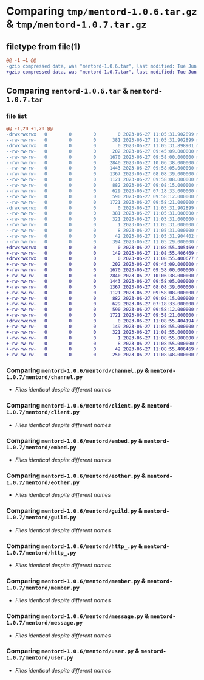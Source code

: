 # Comparing `tmp/mentord-1.0.6.tar.gz` & `tmp/mentord-1.0.7.tar.gz`

## filetype from file(1)

```diff
@@ -1 +1 @@
-gzip compressed data, was "mentord-1.0.6.tar", last modified: Tue Jun 27 11:05:31 2023, max compression
+gzip compressed data, was "mentord-1.0.7.tar", last modified: Tue Jun 27 11:08:55 2023, max compression
```

## Comparing `mentord-1.0.6.tar` & `mentord-1.0.7.tar`

### file list

```diff
@@ -1,20 +1,20 @@
-drwxrwxrwx   0        0        0        0 2023-06-27 11:05:31.902899 mentord-1.0.6/
--rw-rw-rw-   0        0        0      381 2023-06-27 11:05:31.902899 mentord-1.0.6/PKG-INFO
-drwxrwxrwx   0        0        0        0 2023-06-27 11:05:31.898901 mentord-1.0.6/mentord/
--rw-rw-rw-   0        0        0      202 2023-06-27 09:45:09.000000 mentord-1.0.6/mentord/__init__.py
--rw-rw-rw-   0        0        0     1670 2023-06-27 09:58:00.000000 mentord-1.0.6/mentord/channel.py
--rw-rw-rw-   0        0        0     2840 2023-06-27 10:06:38.000000 mentord-1.0.6/mentord/client.py
--rw-rw-rw-   0        0        0     1443 2023-06-27 09:58:05.000000 mentord-1.0.6/mentord/embed.py
--rw-rw-rw-   0        0        0     1367 2023-06-27 08:08:39.000000 mentord-1.0.6/mentord/eother.py
--rw-rw-rw-   0        0        0     1121 2023-06-27 09:58:08.000000 mentord-1.0.6/mentord/guild.py
--rw-rw-rw-   0        0        0      882 2023-06-27 09:08:15.000000 mentord-1.0.6/mentord/http_.py
--rw-rw-rw-   0        0        0      629 2023-06-27 07:18:33.000000 mentord-1.0.6/mentord/member.py
--rw-rw-rw-   0        0        0      590 2023-06-27 09:58:12.000000 mentord-1.0.6/mentord/message.py
--rw-rw-rw-   0        0        0     1721 2023-06-27 09:58:21.000000 mentord-1.0.6/mentord/user.py
-drwxrwxrwx   0        0        0        0 2023-06-27 11:05:31.902899 mentord-1.0.6/mentord.egg-info/
--rw-rw-rw-   0        0        0      381 2023-06-27 11:05:31.000000 mentord-1.0.6/mentord.egg-info/PKG-INFO
--rw-rw-rw-   0        0        0      321 2023-06-27 11:05:31.000000 mentord-1.0.6/mentord.egg-info/SOURCES.txt
--rw-rw-rw-   0        0        0        1 2023-06-27 11:05:31.000000 mentord-1.0.6/mentord.egg-info/dependency_links.txt
--rw-rw-rw-   0        0        0        8 2023-06-27 11:05:31.000000 mentord-1.0.6/mentord.egg-info/top_level.txt
--rw-rw-rw-   0        0        0       42 2023-06-27 11:05:31.904402 mentord-1.0.6/setup.cfg
--rw-rw-rw-   0        0        0      394 2023-06-27 11:05:29.000000 mentord-1.0.6/setup.py
+drwxrwxrwx   0        0        0        0 2023-06-27 11:08:55.405469 mentord-1.0.7/
+-rw-rw-rw-   0        0        0      149 2023-06-27 11:08:55.406469 mentord-1.0.7/PKG-INFO
+drwxrwxrwx   0        0        0        0 2023-06-27 11:08:55.400677 mentord-1.0.7/mentord/
+-rw-rw-rw-   0        0        0      202 2023-06-27 09:45:09.000000 mentord-1.0.7/mentord/__init__.py
+-rw-rw-rw-   0        0        0     1670 2023-06-27 09:58:00.000000 mentord-1.0.7/mentord/channel.py
+-rw-rw-rw-   0        0        0     2840 2023-06-27 10:06:38.000000 mentord-1.0.7/mentord/client.py
+-rw-rw-rw-   0        0        0     1443 2023-06-27 09:58:05.000000 mentord-1.0.7/mentord/embed.py
+-rw-rw-rw-   0        0        0     1367 2023-06-27 08:08:39.000000 mentord-1.0.7/mentord/eother.py
+-rw-rw-rw-   0        0        0     1121 2023-06-27 09:58:08.000000 mentord-1.0.7/mentord/guild.py
+-rw-rw-rw-   0        0        0      882 2023-06-27 09:08:15.000000 mentord-1.0.7/mentord/http_.py
+-rw-rw-rw-   0        0        0      629 2023-06-27 07:18:33.000000 mentord-1.0.7/mentord/member.py
+-rw-rw-rw-   0        0        0      590 2023-06-27 09:58:12.000000 mentord-1.0.7/mentord/message.py
+-rw-rw-rw-   0        0        0     1721 2023-06-27 09:58:21.000000 mentord-1.0.7/mentord/user.py
+drwxrwxrwx   0        0        0        0 2023-06-27 11:08:55.404194 mentord-1.0.7/mentord.egg-info/
+-rw-rw-rw-   0        0        0      149 2023-06-27 11:08:55.000000 mentord-1.0.7/mentord.egg-info/PKG-INFO
+-rw-rw-rw-   0        0        0      321 2023-06-27 11:08:55.000000 mentord-1.0.7/mentord.egg-info/SOURCES.txt
+-rw-rw-rw-   0        0        0        1 2023-06-27 11:08:55.000000 mentord-1.0.7/mentord.egg-info/dependency_links.txt
+-rw-rw-rw-   0        0        0        8 2023-06-27 11:08:55.000000 mentord-1.0.7/mentord.egg-info/top_level.txt
+-rw-rw-rw-   0        0        0       42 2023-06-27 11:08:55.406469 mentord-1.0.7/setup.cfg
+-rw-rw-rw-   0        0        0      250 2023-06-27 11:08:48.000000 mentord-1.0.7/setup.py
```

### Comparing `mentord-1.0.6/mentord/channel.py` & `mentord-1.0.7/mentord/channel.py`

 * *Files identical despite different names*

### Comparing `mentord-1.0.6/mentord/client.py` & `mentord-1.0.7/mentord/client.py`

 * *Files identical despite different names*

### Comparing `mentord-1.0.6/mentord/embed.py` & `mentord-1.0.7/mentord/embed.py`

 * *Files identical despite different names*

### Comparing `mentord-1.0.6/mentord/eother.py` & `mentord-1.0.7/mentord/eother.py`

 * *Files identical despite different names*

### Comparing `mentord-1.0.6/mentord/guild.py` & `mentord-1.0.7/mentord/guild.py`

 * *Files identical despite different names*

### Comparing `mentord-1.0.6/mentord/http_.py` & `mentord-1.0.7/mentord/http_.py`

 * *Files identical despite different names*

### Comparing `mentord-1.0.6/mentord/member.py` & `mentord-1.0.7/mentord/member.py`

 * *Files identical despite different names*

### Comparing `mentord-1.0.6/mentord/message.py` & `mentord-1.0.7/mentord/message.py`

 * *Files identical despite different names*

### Comparing `mentord-1.0.6/mentord/user.py` & `mentord-1.0.7/mentord/user.py`

 * *Files identical despite different names*

